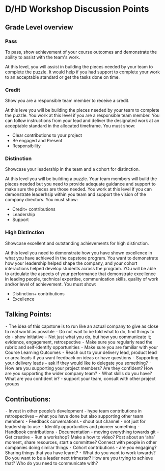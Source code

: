 # D/HD Workshop Discussion Points

## Grade Level overview

### Pass

To pass, show achievement of your course outcomes and demonstrate the ability to assist with the team's work.

At this level, you will assist in building the pieces needed by your team to complete the puzzle. It would help if you had support to complete your work to an acceptable standard or get the tasks done on time.

### Credit

Show you are a responsible team member to receive a credit.

At this leve you will be buliding the pieces needed by your team to complete the puzzle. You work at this level if you are a responsible team member. You can follow instructions from your lead and deliver the designated work at an acceptable standard in the allocated timeframe. You must show:

- Clear contributions to your project
- Be engaged and Present
- Responsibility

### Distinction

Showcase your leadership in the team and a cohort for distinction.

At this level you will be building a puzzle. Your team members will build the pieces needed but you need to provide adequate guidance and support to make sure the pieces are those needed. You work at this level if you can demonstrate leaderhsip within you team and support the vision of the company directors. You must show:

- Credit+ contributions
- Leadership
- Support

### High Distinction

Showcase excellent and outstanding achievements for high distinction.

At this level you need to demonstrate how you have shown excellence in what you have achieved in the capstone program. You want to demonstrate how your leadership helped shape the company, and your cohort interactions helped develop students across the program. YOu will be able to articulate the aspects of your performance that demonstrate excellence in leading people, technical expertise, communication skills, quality of work and/or level of achievement. You must show:

- Distinction+ contributions
- Excellence

## Talking Points:

⁃ The idea of this capstone is to run like an actual company to give as close to real world as possible
⁃ Do not wait to be told what to do, find things to do - show initiative
⁃ Not just what you do, but how you communicate it; evidence, engagement, retrospective
⁃ Make sure you regularly read the rubric and self-identify opportunities
⁃ Make sure you are familiar with your Course Learning Outcomes
⁃ Reach out to your delivery lead, product lead or area leads if you want feedback on ideas or have questions
⁃ Supporting your delivery leads – ask if they would like to delegate you something?
⁃ How are you supporting your project members? Are they confident? How are you supporting the wider company team?
⁃ What skills do you have? What are you confident in? - support your team, consult with other project groups

## Contributions:

⁃ Invest in other people’s development - hype team contributions in retrospectives – what you have done but also supporting other team members
⁃ Feedback conversations - shout out channel - not just for leadership to use
⁃ Identify opportunities and pioneer something
⁃ Handbook contributions
⁃ Documentation - moving everything towards git
⁃ Get creative
⁃ Run a workshop? Make a how to video? Post about an ‘aha’ moment, share resources, start a committee? Connect with people in other companies doing similar things
⁃ Cohort contributions - are you engaging? Sharing things that you have learnt?
⁃ What do you want to work towards? Do you want to be a leader next trimester? How are you trying to achieve that? Who do you need to communicate with?
